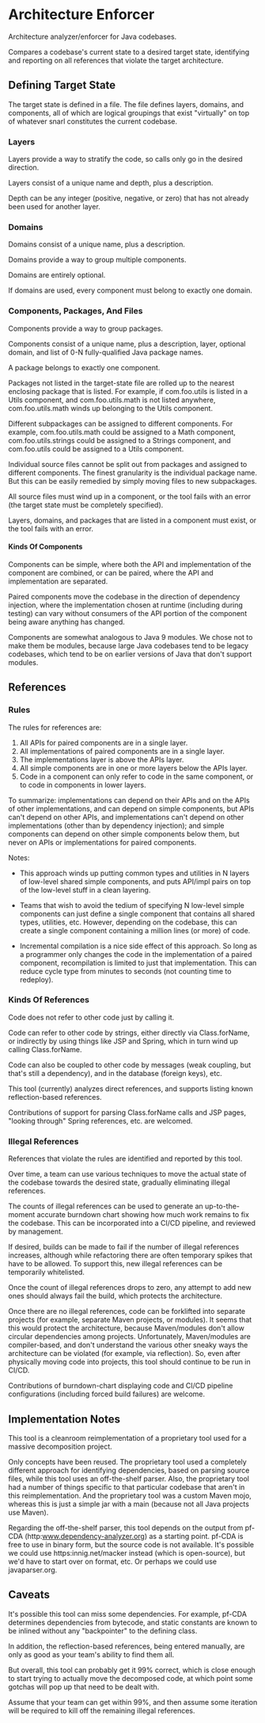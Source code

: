 Architecture Enforcer
=====================

Architecture analyzer/enforcer for Java codebases.

Compares a codebase's current state to a desired target state, identifying and reporting on all references that violate the target architecture.

## Defining Target State ##

The target state is defined in a file. The file defines layers, domains, and components, all of which are logical groupings that exist "virtually" on top of whatever snarl constitutes the current codebase.

### Layers ###

Layers provide a way to stratify the code, so calls only go in the desired direction.

Layers consist of a unique name and depth, plus a description.

Depth can be any integer (positive, negative, or zero) that has not already been used for another layer.

### Domains ###

Domains consist of a unique name, plus a description.

Domains provide a way to group multiple components.

Domains are entirely optional.

If domains are used, every component must belong to exactly one domain.

### Components, Packages, And Files ###

Components provide a way to group packages.

Components consist of a unique name, plus a description, layer, optional domain, and list of 0-N fully-qualified Java package names.

A package belongs to exactly one component.

Packages not listed in the target-state file are rolled up to the nearest enclosing package that is listed. For example, if com.foo.utils is listed in a Utils component, and com.foo.utils.math is not listed anywhere, com.foo.utils.math winds up belonging to the Utils component.

Different subpackages can be assigned to different components. For example, com.foo.utils.math could be assigned to a Math component, com.foo.utils.strings could be assigned to a Strings component, and com.foo.utils could be assigned to a Utils component.

Individual source files cannot be split out from packages and assigned to different components. The finest granularity is the individual package name. But this can be easily remedied by simply moving files to new subpackages.

All source files must wind up in a component, or the tool fails with an error (the target state must be completely specified).

Layers, domains, and packages that are listed in a component must exist, or the tool fails with an error.

#### Kinds Of Components ####

Components can be simple, where both the API and implementation of the component are combined, or can be paired, where the API and implementation are separated.

Paired components move the codebase in the direction of dependency injection, where the implementation chosen at runtime (including during testing) can vary without consumers of the API portion of the component being aware anything has changed.

Components are somewhat analogous to Java 9 modules. We chose not to make them be modules, because large Java codebases tend to be legacy codebases, which tend to be on earlier versions of Java that don't support modules.

## References ##

### Rules ###

The rules for references are:

1. All APIs for paired components are in a single layer.
2. All implementations of paired components are in a single layer.
3. The implementations layer is above the APIs layer.
4. All simple components are in one or more layers below the APIs layer.
5. Code in a component can only refer to code in the same component, or to code in components in lower layers.

To summarize: implementations can depend on their APIs and on the APIs of other implementations, and can depend on simple components, but APIs can't depend on other APIs, and implementations can't depend on other implementations (other than by dependency injection); and simple components can depend on other simple components below them, but never on APIs or implementations for paired components.

Notes:

* This approach winds up putting common types and utilities in N layers of low-level shared simple components, and puts API/impl pairs on top of the low-level stuff in a clean layering.

* Teams that wish to avoid the tedium of specifying N low-level simple components can just define a single component that contains all shared types, utilities, etc. However, depending on the codebase, this can create a single component containing a million lines (or more) of code.

* Incremental compilation is a nice side effect of this approach. So long as a programmer only changes the code in the implementation of a paired component,  recompilation is limited to just that implementation. This can reduce cycle type from minutes to seconds (not counting time to redeploy).

### Kinds Of References ###

Code does not refer to other code just by calling it.

Code can refer to other code by strings, either directly via Class.forName, or indirectly by using things like JSP and Spring, which in turn wind up calling Class.forName.

Code can also be coupled to other code by messages (weak coupling, but that's still a dependency), and in the database (foreign keys), etc.

This tool (currently) analyzes direct references, and supports listing known reflection-based references.

Contributions of support for parsing Class.forName calls and JSP pages, "looking through" Spring references, etc. are welcomed.

### Illegal References ###

References that violate the rules are identified and reported by this tool.

Over time, a team can use various techniques to move the actual state of the codebase towards the desired state, gradually eliminating illegal references.

The counts of illegal references can be used to generate an up-to-the-moment accurate burndown chart showing how much work remains to fix the codebase. This can be incorporated into a CI/CD pipeline, and reviewed by management.

If desired, builds can be made to fail if the number of illegal references increases, although while refactoring there are often temporary spikes that have to be allowed. To support this, new illegal references can be temporarily whitelisted.

Once the count of illegal references drops to zero, any attempt to add new ones should always fail the build, which protects the architecture.

Once there are no illegal references, code can be forklifted into separate projects (for example, separate Maven projects, or modules). It seems that this would protect the architecture, because Maven/modules don't allow circular
dependencies among projects. Unfortunately, Maven/modules are compiler-based, and don't understand the various other sneaky ways the architecture can be violated (for example, via reflection). So, even after physically moving
code into projects, this tool should continue to be run in CI/CD.

Contributions of burndown-chart displaying code and CI/CD pipeline configurations (including forced build failures) are welcome.

## Implementation Notes ##

This tool is a cleanroom reimplementation of a proprietary tool used for a massive decomposition project.

Only concepts have been reused. The proprietary tool used a completely different approach for identifying dependencies, based on parsing source files, while this tool uses an off-the-shelf parser. Also, the proprietary tool had a number of things specific to that particular codebase that aren't in this reimplementation. And the proprietary tool was a custom Maven mojo, whereas this is just a simple jar with a main (because not all Java projects use Maven).

Regarding the off-the-shelf parser, this tool depends on the output from pf-CDA (http:www.dependency-analyzer.org) as a starting point. pf-CDA is free to use in binary form, but the source code is not available.
It's possible we could use https:innig.net/macker instead (which is open-source), but we'd have to start over on format, etc. Or perhaps we could use javaparser.org.

## Caveats ##

It's possible this tool can miss some dependencies. For example, pf-CDA determines dependencies from bytecode, and static constants are known to be inlined without any "backpointer" to the defining class.

In addition, the reflection-based references, being entered manually, are only as good as your team's ability to find them all.

But overall, this tool can probably get it 99% correct, which is close enough to start trying to actually move the decomposed code, at which point some gotchas will pop up that need to be dealt with.

Assume that your team can get within 99%, and then assume some iteration will be required to kill off the remaining illegal references.
